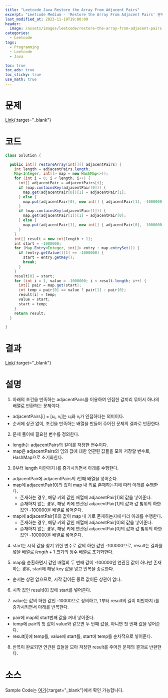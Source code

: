 ```yaml
---
title: "Leetcode Java Restore the Array From Adjacent Pairs"
excerpt: "Leetcode Medium - 'Restore the Array From Adjacent Pairs' 문제 Java 풀이"
last_modified_at: 2023-11-10T19:00:00
header:
  image: /assets/images/leetcode/restore-the-array-from-adjacent-pairs.png
categories:
  - Leetcode
tags:
  - Programming
  - Leetcode
  - Java

toc: true
toc_ads: true
toc_sticky: true
use_math: true
---
```

# 문제
[Link](https://leetcode.com/problems/restore-the-array-from-adjacent-pairs){:target="_blank"}

# 코드
```java
class Solution {

  public int[] restoreArray(int[][] adjacentPairs) {
    int length = adjacentPairs.length;
    Map<Integer, int[]> map = new HashMap<>();
    for (int i = 0; i < length; i++) {
      int[] adjacentPair = adjacentPairs[i];
      if (map.containsKey(adjacentPair[0])) {
        map.get(adjacentPair[0])[1] = adjacentPair[1];
      } else {
        map.put(adjacentPair[0], new int[] { adjacentPair[1], -1000000 });
      }
      if (map.containsKey(adjacentPair[1])) {
        map.get(adjacentPair[1])[1] = adjacentPair[0];
      } else {
        map.put(adjacentPair[1], new int[] { adjacentPair[0], -1000000 });
      }
    }
    int[] result = new int[length + 1];
    int start = -1000000;
    for (Map.Entry<Integer, int[]> entry : map.entrySet()) {
      if (entry.getValue()[1] == -1000000) {
        start = entry.getKey();
        break;
      }
    }
    result[0] = start;
    for (int i = 1, value = -1000000; i < result.length; i++) {
      int[] pair = map.get(start);
      int temp = pair[0] == value ? pair[1] : pair[0];
      result[i] = temp;
      value = start;
      start = temp;
    }
    return result;
  }

}
```

# 결과
[Link](https://leetcode.com/problems/restore-the-array-from-adjacent-pairs/submissions/1095856737/){:target="_blank"}

# 설명
1. 아래의 조건을 만족하는 adjacentPairs를 이용하여 인접한 값끼리 묶어서 하나의 배열로 반환하는 문제이다.
- adjacentPairs[i] = [u<sub>i</sub>, v<sub>i</sub>]는 u<sub>i</sub>와 v<sub>i</sub>가 인접하다는 의미이다.
- 순서에 상관 없이, 조건을 만족하는 배열을 만들어 주어진 문제의 결과로 반환한다.

2. 문제 풀이에 필요한 변수를 정의한다.
- length는 adjacentPairs의 길이를 저장한 변수이다.
- map은 adjacentPairs의 임의 값에 대한 연관된 값들을 모아 저장할 변수로, HashMap으로 초기화한다.

3. 0부터 length 미만까지 i를 증가시키면서 아래를 수행한다.
- adjacentPair에 adjacentPairs의 i번째 배열을 넣어준다.
- map에 adjacentPair[0]의 값이 map 내 키로 존재하는지에 따라 아래를 수행한다.
  - 존재하는 경우, 해당 키의 값인 배열에 adjacentPair[1]의 값을 넣어준다.
  - 존재하지 않는 경우, 해당 키에 연관된 adjacentPair[1]의 값과 값 범위의 하한값인 -100000을 배열로 넣어준다.
- map에 adjacentPair[1]의 값이 map 내 키로 존재하는지에 따라 아래를 수행한다.
  - 존재하는 경우, 해당 키의 값인 배열에 adjacentPair[0]의 값을 넣어준다.
  - 존재하지 않는 경우, 해당 키에 연관된 adjacentPair[0]의 값과 값 범위의 하한값인 -100000을 배열로 넣어준다.

4. start는 시작 값을 찾기 위한 변수로 값의 하한 값인 -100000으로, result는 결과를 넣을 배열로 $length + 1$ 크기의 정수 배열로 초기화한다.

5. map을 순환하면서 값인 배열의 두 번째 값이 -100000인 연관된 값이 하나만 존재하는 경우, start에 해당 key 값을 넣고 반복을 종료한다.
- 순서는 상관 없으므로, 시작 값이든 종료 값이든 상관이 없다.

6. 시작 값인 result[0] 값에 start를 넣어준다.

7. value는 값의 하한 값인 -10000으로 정의하고, 1부터 result의 길이 미만까지 i를 증가시키면서 아래를 반복한다.
- pair에 map의 start번째 값을 꺼내 넣어준다.
- temp에 pair의 첫 값이 value와 같으면 두 번째 값을, 아니면 첫 번째 값을 넣어준다.
- result[i]에 temp를, value에 start를, start에 temp를 순차적으로 넣어준다.

8. 반복이 완료되면 연관된 값들을 모아 저장한 result를 주어진 문제의 결과로 반환한다.

# 소스
Sample Code는 [여기](https://github.com/GracefulSoul/leetcode/blob/master/src/main/java/gracefulsoul/problems/RestoreTheArrayFromAdjacentPairs.java){:target="_blank"}에서 확인 가능합니다.